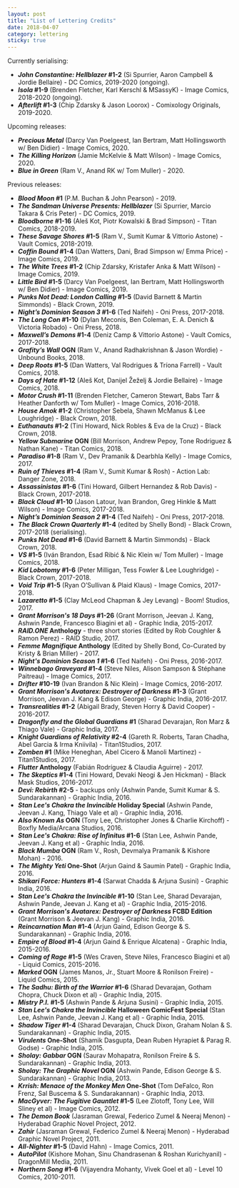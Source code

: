 ```yaml
---
layout: post
title: "List of Lettering Credits"
date: 2018-04-07
category: lettering
sticky: true
---
```

Currently serialising:

- **_John Constantine: Hellblazer_ #1-2** (Si Spurrier, Aaron Campbell & Jordie Bellaire) - DC Comics, 2019-2020 (ongoing).
- **_Isola_ #1-9** (Brenden Fletcher, Karl Kerschl & MSassyK) - Image Comics, 2018-2020 (ongoing).
- **_Afterlift_ #1-3** (Chip Zdarsky & Jason Loorox) - Comixology Originals, 2019-2020.

Upcoming releases:

- **_Precious Metal_** (Darcy Van Poelgeest, Ian Bertram, Matt Hollingsworth w/ Ben Didier) - Image Comics, 2020.
- **_The Killing Horizon_** (Jamie McKelvie & Matt Wilson) - Image Comics, 2020.
- **_Blue in Green_** (Ram V., Anand RK w/ Tom Muller) - 2020.

Previous releases:

- **_Blood Moon_ #1** (P.M. Buchan & John Pearson) - 2019.
- **_The Sandman Universe Presents: Hellblazer_** (Si Spurrier, Marcio Takara & Cris Peter) - DC Comics, 2019.
- **_Bloodborne_ #1-16** (Aleš Kot, Piotr Kowalski & Brad Simpson) - Titan Comics, 2018-2019.
- **_These Savage Shores_ #1-5** (Ram V., Sumit Kumar & Vittorio Astone) - Vault Comics, 2018-2019.
- **_Coffin Bound_ #1-4** (Dan Watters, Dani, Brad Simpson w/ Emma Price) - Image Comics, 2019.
- **_The White Trees_ #1-2** (Chip Zdarsky, Kristafer Anka & Matt Wilson) - Image Comics, 2019.
- **_Little Bird_ #1-5** (Darcy Van Poelgeest, Ian Bertram, Matt Hollingsworth w/ Ben Didier) - Image Comics, 2019.
- **_Punks Not Dead: London Calling_ #1-5** (David Barnett & Martin Simmonds) - Black Crown, 2019.
- **_Night’s Dominion Season 3_ #1-6** (Ted Naifeh) - Oni Press, 2017-2018.
- **_The Long Con_ #1-10** (Dylan Meconis, Ben Coleman, E. A. Denich & Victoria Robado) - Oni Press, 2018.
- **_Maxwell’s Demons_ #1-4** (Deniz Camp & Vittorio Astone) - Vault Comics, 2017-2018.
- **_Grafity’s Wall_ OGN** (Ram V., Anand Radhakrishnan & Jason Wordie) - Unbound Books, 2018.
- **_Deep Roots_ #1-5** (Dan Watters, Val Rodrigues & Tríona Farrell) - Vault Comics, 2018.
- **_Days of Hate_ #1-12** (Aleš Kot, Danijel Žeželj & Jordie Bellaire) - Image Comics, 2018.
- **_Motor Crush_ #1-11** (Brenden Fletcher, Cameron Stewart, Babs Tarr & Heather Danforth w/ Tom Muller) - Image Comics, 2016-2018.
- **_House Amok_ #1-2** (Christopher Sebela, Shawn McManus & Lee Loughridge) - Black Crown, 2018.
- **_Euthanauts_ #1-2** (Tini Howard, Nick Robles & Eva de la Cruz) - Black Crown, 2018.
- **_Yellow Submarine_ OGN** (Bill Morrison, Andrew Pepoy, Tone Rodriguez & Nathan Kane) - Titan Comics, 2018.
- **_Paradiso_ #1-8** (Ram V., Dev Pramanik & Dearbhla Kelly) - Image Comics, 2017.
- **_Ruin of Thieves_ #1-4** (Ram V., Sumit Kumar & Rosh) - Action Lab: Danger Zone, 2018.
- **_Assassinistas_ #1-6** (Tini Howard, Gilbert Hernandez & Rob Davis) - Black Crown, 2017-2018.
- **_Black Cloud_ #1-10** (Jason Latour, Ivan Brandon, Greg Hinkle & Matt Wilson) - Image Comics, 2017-2018.
- **_Night’s Dominion Season 2_ #1-4** (Ted Naifeh) - Oni Press, 2017-2018.
- **_The Black Crown Quarterly_ #1-4** (edited by Shelly Bond) - Black Crown, 2017-2018 (serialising).
- **_Punks Not Dead_ #1-6** (David Barnett & Martin Simmonds) - Black Crown, 2018.
- **_VS_ #1-5** (Iván Brandon, Esad Ribić & Nic Klein w/ Tom Muller) - Image Comics, 2018.
- **_Kid Lobotomy_ #1-6** (Peter Milligan, Tess Fowler & Lee Loughridge) - Black Crown, 2017-2018.
- **_Void Trip_ #1-5** (Ryan O’Sullivan & Plaid Klaus) - Image Comics, 2017-2018.
- **_Lazaretto_ #1-5** (Clay McLeod Chapman & Jey Levang) - Boom! Studios, 2017.
- **_Grant Morrison's 18 Days_ #1-26** (Grant Morrison, Jeevan J. Kang, Ashwin Pande, Francesco Biagini et al) - Graphic India, 2015-2017.
- **_RAID.ONE_ Anthology** - three short stories (Edited by Rob Coughler & Ramon Perez) - RAID Studio, 2017.
- **_Femme Magnifique_ Anthology** (Edited by Shelly Bond, Co-Curated by Kristy & Brian Miller) - 2017.
- **_Night's Dominion Season 1_ #1-6** (Ted Naifeh) - Oni Press, 2016-2017.
- **_Winnebago Graveyard_ #1-4** (Steve Niles, Alison Sampson & Stéphane Paitreau) - Image Comics, 2017.
- **_Drifter_ #10-19** (Ivan Brandon & Nic Klein) - Image Comics, 2016-2017.
- **_Grant Morrison's Avatarex: Destroyer of Darkness_ #1-3** (Grant Morrison, Jeevan J. Kang & Edison George) - Graphic India, 2016-2017.
- **_Transrealities_ #1-2** (Abigail Brady, Steven Horry & David Cooper) - 2016-2017.
- **_Dragonfly and the Global Guardians_ #1** (Sharad Devarajan, Ron Marz & Thiago Vale) - Graphic India, 2017.
- **_Knight Guardians of Relativity_ #2-4** (Gareth R. Roberts, Taran Chadha, Abel Garcia & Irma Kniivila) - Titan1Studios, 2017.
- **_Zomben_ #1** (Mike Heneghan, Abel Cicero & Manoli Martinez) - Titan1Studios, 2017.
- **_Flutter_ Anthology** (Fabián Rodríguez & Claudia Aguirre) - 2017.
- **_The Skeptics_ #1-4** (Tini Howard, Devaki Neogi & Jen Hickman) - Black Mask Studios, 2016-2017.
- **_Devi: Rebirth_ #2-5** - backups only (Ashwin Pande, Sumit Kumar & S. Sundarakannan) - Graphic India, 2016.
- **_Stan Lee's Chakra the Invincible_ Holiday Special** (Ashwin Pande, Jeevan J. Kang, Thiago Vale et al) - Graphic India, 2016.
- **_Also Known As_ OGN** (Tony Lee, Christopher Jones & Charlie Kirchoff) - Boxfly Media/Arcana Studios, 2016.
- **_Stan Lee's Chakra: Rise of Infinitus_ #1-6** (Stan Lee, Ashwin Pande, Jeevan J. Kang et al) - Graphic India, 2016.
- **_Black Mumba_ OGN** (Ram V., Rosh, Devmalya Pramanik & Kishore Mohan) - 2016.
- **_The Mighty Yeti_ One-Shot** (Arjun Gaind & Saumin Patel) - Graphic India, 2016.
- **_Shikari Force: Hunters_ #1-4** (Sarwat Chadda & Arjuna Susini) - Graphic India, 2016.
- **_Stan Lee's Chakra the Invincible_ #1-10** (Stan Lee, Sharad Devarajan, Ashwin Pande, Jeevan J. Kang et al) - Graphic India, 2015-2016.
- **_Grant Morrison's Avatarex: Destroyer of Darkness_ FCBD Edition** (Grant Morrison & Jeevan J. Kang) - Graphic India, 2016.
- **_Reincarnation Man_ #1-4** (Arjun Gaind, Edison George & S. Sundarakannan) - Graphic India, 2016.
- **_Empire of Blood_ #1-4** (Arjun Gaind & Enrique Alcatena) - Graphic India, 2015-2016.
- **_Coming of Rage_ #1-5** (Wes Craven, Steve Niles, Francesco Biagini et al) - Liquid Comics, 2015-2016.
- **_Marked_ OGN** (James Manos, Jr., Stuart Moore & Ronilson Freire) - Liquid Comics, 2015.
- **_The Sadhu: Birth of the Warrior_ #1-6** (Sharad Devarajan, Gotham Chopra, Chuck Dixon et al) - Graphic India, 2015.
- **_Mistry P.I._ #1-5** (Ashwin Pande & Arjuna Susini) - Graphic India, 2015.
- **_Stan Lee's Chakra the Invincible_ Halloween ComicFest Special** (Stan Lee, Ashwin Pande, Jeevan J. Kang et al) - Graphic India, 2015.
- **_Shadow Tiger_ #1-4** (Sharad Devarajan, Chuck Dixon, Graham Nolan & S. Sundarakannan) - Graphic India, 2015.
- **_Virulents_ One-Shot** (Shamik Dasgupta, Dean Ruben Hyrapiet & Parag R. Godse) - Graphic India, 2015.
- **_Sholay: Gabbar_ OGN** (Saurav Mohapatra, Ronilson Freire & S. Sundarakannan) - Graphic India, 2013.
- **_Sholay: The Graphic Novel_ OGN** (Ashwin Pande, Edison George & S. Sundarakannan) - Graphic India, 2013.
- **_Krrish: Menace of the Monkey Men_ One-Shot** (Tom DeFalco, Ron Frenz, Sal Buscema & S. Sundarakannan) - Graphic India, 2013.
- **_MacGyver: The Fugitive Gauntlet_ #1-5** (Lee Zlotoff, Tony Lee, Will Sliney et al) - Image Comics, 2012.
- **_The Demon Book_** (Jasraman Grewal, Federico Zumel & Neeraj Menon) - Hyderabad Graphic Novel Project, 2012.
- **_Zahir_** (Jasraman Grewal, Federico Zumel & Neeraj Menon) - Hyderabad Graphic Novel Project, 2011.
- **_All-Nighter_ #1-5** (David Hahn) - Image Comics, 2011.
- **_AutoPilot_** (Kishore Mohan, Sinu Chandrasenan & Roshan Kurichyanil) - DragonMill Media, 2011.
- **_Northern Song_ #1-6** (Vijayendra Mohanty, Vivek Goel et al) - Level 10 Comics, 2010-2011.